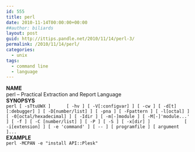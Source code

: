 ```yaml
---
id: 555
title: perl
date: 2010-11-14T00:00:00+00:00
##author: biliards
layout: post
guid: http://ittips.pandle.net/2010/11/14/perl-3/
permalink: /2010/11/14/perl/
categories:
  - unix
tags:
  - command line
  - language
---
```

**NAME**  
perl &#8211; Practical Extraction and Report Language  
**SYNOPSYS**  
`perl [ -sTtuUWX ]      [ -hv ] [ -V[:configvar] ] [ -cw ] [ -d[t][:debugger] ] [ -D[number/list] ] [ -pna ] [ -Fpattern ] [ -l[octal] ] [ -0[octal/hexadecimal] ] [ -Idir ] [ -m[-]module ] [ -M[-]'module...' ] [ -f ] [ -C [number/list] ] [ -P ] [ -S ] [ -x[dir] ]             [ -i[extension] ] [ -e 'command' ] [ -- ] [ programfile ] [ argument ]...`  
**EXAMPLE**  
`perl -MCPAN -e "install API::Plesk"`

